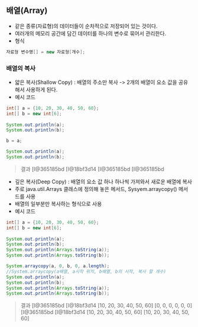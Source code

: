 ## 배열(Array)
- 같은 종류(자료형)의 데이터들이 순차적으로 저장되어 있는 것이다.
- 여러개의 메모리 공간에 담긴 데이터를 하나의 변수로 묶어서 관리한다.
- 형식
```java
자료형 변수명[] = new 자료형[개수];
```

### 배열의 복사
- 얇은 복사(Shallow Copy) : 배열의 주소만 복사 -> 2개의 배열이 요소 값을 공유해서 사용하게 된다.
- 예시 코드
```java
int[] a = {10, 20, 30, 40, 50, 60};
int[] b = new int[6];
 
System.out.println(a);
System.out.println(b);

b = a;

System.out.println(a);
System.out.println(b);
```
>결과
>[I@365185bd
>[I@18bf3d14
>[I@365185bd
>[I@365185bd

- 깊은 복사(Deep Copy) : 배열의 요소 값 하나 하나씩 가져와서 새로운 배열에 복사
- 주로 java.util.Arrays 클래스에 정의해 놓은 메서드, Sysyem.arraycopy() 메서드를 사용
- 배열의 일부분만 복사하는 형식으로 사용
- 예시 코드
```java
int[] a = {10, 20, 30, 40, 50, 60};
int[] b = new int[6];
 
System.out.println(a);
System.out.println(b);
System.out.println(Arrays.toString(a));
System.out.println(Arrays.toString(b));

System.arraycopy(a, 0, b, 0, a.length);
//System.arraycopy(a배열, a시작 위치, b배열, b의 시작, 복사 할 개수)
System.out.println(a);
System.out.println(b);
System.out.println(Arrays.toString(a));
System.out.println(Arrays.toString(b));
```
>결과
>[I@365185bd
>[I@18bf3d14
>[10, 20, 30, 40, 50, 60]
>[0, 0, 0, 0, 0, 0]
>[I@365185bd
>[I@18bf3d14
>[10, 20, 30, 40, 50, 60]
>[10, 20, 30, 40, 50, 60]